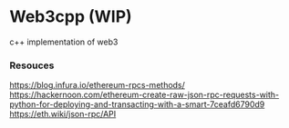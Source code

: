 # Web3cpp (WIP)

c++ implementation of web3

### Resouces 
https://blog.infura.io/ethereum-rpcs-methods/
https://hackernoon.com/ethereum-create-raw-json-rpc-requests-with-python-for-deploying-and-transacting-with-a-smart-7ceafd6790d9
https://eth.wiki/json-rpc/API
